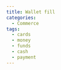 ```yaml
---
title: Wallet fill
categories:
  - Commerce
tags:
  - cards
  - money
  - funds
  - cash
  - payment
---
```

